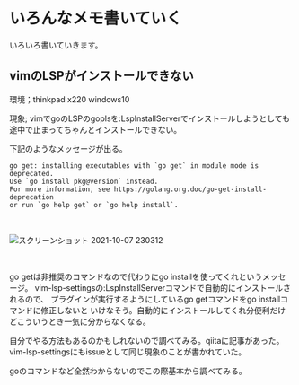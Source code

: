 # いろんなメモ書いていく

いろいろ書いていきます。

## vimのLSPがインストールできない

環境；thinkpad x220 windows10

現象; vimでgoのLSPのgoplsを:LspInstallServerでインストールしようとしても途中で止まってちゃんとインストールできない。

下記のようなメッセージが出る。

```
go get: installing executables with `go get` in module mode is deprecated.
Use `go install pkg@version` instead.
For more information, see https://golang.org.doc/go-get-install-deprecation
or run `go help get` or `go help install`.
```

<br />

![スクリーンショット 2021-10-07 230312](https://user-images.githubusercontent.com/43819429/136400441-882098ec-0895-4294-9393-52381f53e6f2.png)

<br />

go getは非推奨のコマンドなので代わりにgo installを使ってくれというメッセージ。
vim-lsp-settingsの:LspInstallServerコマンドで自動的にインストールされるので、
プラグインが実行するようにしているgo getコマンドをgo installコマンドに修正しないと
いけなそう。自動的にインストールしてくれ分便利だけどこういうとき一気に分からなくなる。

自分でやる方法もあるのかもしれないので調べてみる。qiitaに記事があった。
vim-lsp-settingsにもissueとして同じ現象のことが書かれていた。

goのコマンドなど全然わからないのでこの際基本から調べてみる。

